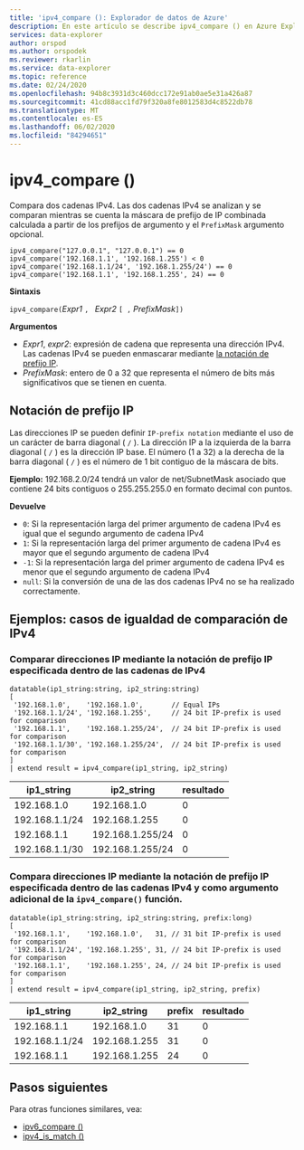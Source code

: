 ```yaml
---
title: 'ipv4_compare (): Explorador de datos de Azure'
description: En este artículo se describe ipv4_compare () en Azure Explorador de datos.
services: data-explorer
author: orspod
ms.author: orspodek
ms.reviewer: rkarlin
ms.service: data-explorer
ms.topic: reference
ms.date: 02/24/2020
ms.openlocfilehash: 94b8c3931d3c460dcc172e91ab0ae5e31a426a87
ms.sourcegitcommit: 41cd88acc1fd79f320a8fe8012583d4c8522db78
ms.translationtype: MT
ms.contentlocale: es-ES
ms.lasthandoff: 06/02/2020
ms.locfileid: "84294651"
---
```

# <a name="ipv4_compare"></a>ipv4_compare ()

Compara dos cadenas IPv4. Las dos cadenas IPv4 se analizan y se comparan mientras se cuenta la máscara de prefijo de IP combinada calculada a partir de los prefijos de argumento y el `PrefixMask` argumento opcional.

```kusto
ipv4_compare("127.0.0.1", "127.0.0.1") == 0
ipv4_compare('192.168.1.1', '192.168.1.255') < 0
ipv4_compare('192.168.1.1/24', '192.168.1.255/24') == 0
ipv4_compare('192.168.1.1', '192.168.1.255', 24) == 0
```

**Sintaxis**

`ipv4_compare(`*Expr1* `, ` *Expr2* `[ ,` *PrefixMask*`])`

**Argumentos**

* *Expr1*, *expr2*: expresión de cadena que representa una dirección IPv4. Las cadenas IPv4 se pueden enmascarar mediante [la notación de prefijo IP](#ip-prefix-notation).
* *PrefixMask*: entero de 0 a 32 que representa el número de bits más significativos que se tienen en cuenta.

## <a name="ip-prefix-notation"></a>Notación de prefijo IP
 
Las direcciones IP se pueden definir `IP-prefix notation` mediante el uso de un carácter de barra diagonal ( `/` ).
La dirección IP a la izquierda de la barra diagonal ( `/` ) es la dirección IP base. El número (1 a 32) a la derecha de la barra diagonal ( `/` ) es el número de 1 bit contiguo de la máscara de bits. 

**Ejemplo:** 192.168.2.0/24 tendrá un valor de net/SubnetMask asociado que contiene 24 bits contiguos o 255.255.255.0 en formato decimal con puntos.

**Devuelve**

* `0`: Si la representación larga del primer argumento de cadena IPv4 es igual que el segundo argumento de cadena IPv4
* `1`: Si la representación larga del primer argumento de cadena IPv4 es mayor que el segundo argumento de cadena IPv4
* `-1`: Si la representación larga del primer argumento de cadena IPv4 es menor que el segundo argumento de cadena IPv4
* `null`: Si la conversión de una de las dos cadenas IPv4 no se ha realizado correctamente.

## <a name="examples-ipv4-comparison-equality-cases"></a>Ejemplos: casos de igualdad de comparación de IPv4

### <a name="compare-ips-using-the-ip-prefix-notation-specified-inside-the-ipv4-strings"></a>Comparar direcciones IP mediante la notación de prefijo IP especificada dentro de las cadenas de IPv4

<!-- csl: https://help.kusto.windows.net/Samples -->
```kusto
datatable(ip1_string:string, ip2_string:string)
[
 '192.168.1.0',    '192.168.1.0',       // Equal IPs
 '192.168.1.1/24', '192.168.1.255',     // 24 bit IP-prefix is used for comparison
 '192.168.1.1',    '192.168.1.255/24',  // 24 bit IP-prefix is used for comparison
 '192.168.1.1/30', '192.168.1.255/24',  // 24 bit IP-prefix is used for comparison
]
| extend result = ipv4_compare(ip1_string, ip2_string)
```

|ip1_string|ip2_string|resultado|
|---|---|---|
|192.168.1.0|192.168.1.0|0|
|192.168.1.1/24|192.168.1.255|0|
|192.168.1.1|192.168.1.255/24|0|
|192.168.1.1/30|192.168.1.255/24|0|

### <a name="compare-ips-using-ip-prefix-notation-specified-inside-the-ipv4-strings-and-as-additional-argument-of-the-ipv4_compare-function"></a>Compara direcciones IP mediante la notación de prefijo IP especificada dentro de las cadenas IPv4 y como argumento adicional de la `ipv4_compare()` función.

<!-- csl: https://help.kusto.windows.net/Samples -->
```kusto
datatable(ip1_string:string, ip2_string:string, prefix:long)
[
 '192.168.1.1',    '192.168.1.0',   31, // 31 bit IP-prefix is used for comparison
 '192.168.1.1/24', '192.168.1.255', 31, // 24 bit IP-prefix is used for comparison
 '192.168.1.1',    '192.168.1.255', 24, // 24 bit IP-prefix is used for comparison
]
| extend result = ipv4_compare(ip1_string, ip2_string, prefix)
```

|ip1_string|ip2_string|prefix|resultado|
|---|---|---|---|
|192.168.1.1|192.168.1.0|31|0|
|192.168.1.1/24|192.168.1.255|31|0|
|192.168.1.1|192.168.1.255|24|0|


## <a name="next-steps"></a>Pasos siguientes

Para otras funciones similares, vea:

* [ipv6_compare ()](ipv6-comparefunction.md)
* [ipv4_is_match ()](ipv4-is-matchfunction.md)
